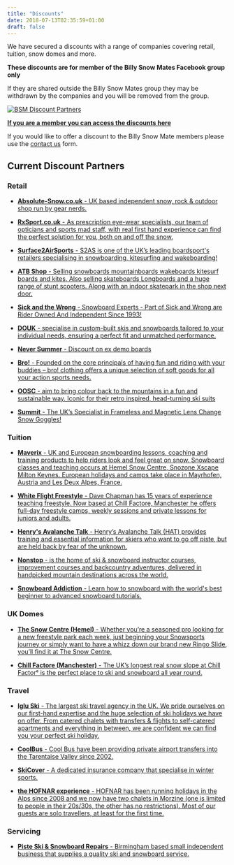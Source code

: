 ```yaml
---
title: "Discounts"
date: 2018-07-13T02:35:59+01:00
draft: false
---
```


We have secured a discounts with a range of companies covering retail, tuition, snow domes and more.

**These discounts are for member of the Billy Snow Mates Facebook group only**

If they are shared outside the Billy Snow Mates group they may be withdrawn by the companies and you will be removed from the group.

[![BSM Discount Partners](/uploads/discount-banner.png)](https://www.facebook.com/groups/Billysnowmates/posts/10161784941750210)

**[If you are a member you can access the discounts here](https://www.facebook.com/groups/Billysnowmates/posts/10161784941750210)**

If you would like to offer a discount to the Billy Snow Mate members please use the [contact us](/contact-us/) form.

## Current Discount Partners

### Retail

  - [**Absolute-Snow.co.uk** - UK based independent snow, rock & outdoor shop run by gear nerds.](https://www.absolute-snow.co.uk/)  

  - [**RxSport.co.uk** - As prescription eye-wear specialists, our team of opticians and sports mad staff, with real first hand experience can find the perfect solution for you, both on and off the snow.](https://www.rxsport.co.uk/)

  - [**Surface2AirSports** - S2AS is one of the UK’s leading boardsport's retailers specialising in snowboarding, kitesurfing and wakeboarding!](https://www.s2as.com/)

  - [**ATB Shop** - Selling snowboards mountainboards wakeboards kitesurf boards and kites. Also selling skateboards Longboards and a huge range of stunt scooters. Along with an indoor skatepark in the shop next door.](https://www.atbshop.co.uk/)

  - [**Sick and the Wrong** - Snowboard Experts - Part of Sick and Wrong are Rider Owned And Independent Since 1993!](https://snowboardexperts.co.uk/)

  - [**DOUK** - specialise in custom-built skis and snowboards tailored to your individual needs, ensuring a perfect fit and unmatched performance.](https://www.douksnow.com)

  - [**Never Summer** - Discount on ex demo boards](https://neversummer.co.uk/products/sale/snowboard-sale/)

  - [**Bro!** - Founded on the core principals of having fun and riding with your buddies – bro! clothing offers a unique selection of soft goods for all your action sports needs.](https://www.brocerystore.com/)

  - [**OOSC** - aim to bring colour back to the mountains in a fun and sustainable way. Iconic for their retro inspired, head-turning ski suits](https://oosc-clothing.com/)

  - [**Summit** - The UK’s Specialist in Frameless and Magnetic Lens Change Snow Goggles!](https://www.summitworldwide.eu/)
  
### Tuition

  - [**Maverix** - UK and European snowboarding lessons, coaching and training products to help riders look and feel great on snow. Snowboard classes and teaching occurs at Hemel Snow Centre, Snozone Xscape Milton Keynes. European holidays and camps take place in Mayrhofen, Austria and Les Deux Alpes, France.](https://www.maverix.org/)

  - [**White Flight Freestyle** - Dave Chapman has 15 years of experience teaching freestyle. Now based at Chill Factore, Manchester he offers full-day freestyle camps, weekly sessions and private lessons for juniors and adults.](https://www.whiteflightfreestyle.com/)

  - [**Henry's Avalanche Talk** - Henry’s Avalanche Talk (HAT) provides training and essential information for skiers who want to go off piste, but are held back by fear of the unknown.](https://www.henrysavalanchetalk.com/)

  - [**Nonstop** - is the home of ski & snowboard instructor courses, improvement courses and backcountry adventures, delivered in handpicked mountain destinations across the world.](https://www.nonstopsnow.com/)  

  - [**Snowboard Addiction** - Learn how to snowboard with the world's best beginner to advanced snowboard tutorials.](https://snowboardaddiction.com/)

### UK Domes

- [**The Snow Centre (Hemel)** - Whether you’re a seasoned pro looking for a new freestyle park each week, just beginning your Snowsports journey or simply want to have a whizz down our brand new Ringo Slide, you’ll find it at The Snow Centre.](https://www.thesnowcentre.com/)

- [**Chill Factore (Manchester)** - The UK’s longest real snow slope at Chill Factorᵉ is the perfect place to ski and snowboard all year round.](https://www.chillfactore.com)

### Travel

- [**Iglu Ski** - The largest ski travel agency in the UK. We pride ourselves on our first-hand expertise and the huge selection of ski holidays we have on offer. From catered chalets with transfers & flights to self-catered apartments and everything in between, we are confident we can find you your perfect ski holiday.](https://www.igluski.com/)

- [**CoolBus** - Cool Bus have been providing private airport transfers into the Tarentaise Valley since 2002. ](https://www.thecoolbus.co.uk)

- [**SkiCover** - A dedicated insurance company that specialise in winter sports. ](https://www.skicover.com)

- [**the HOFNAR experience** - HOFNAR has been running holidays in the Alps since 2008 and we now have two chalets in Morzine (one is limited to people in their 20s/30s, the other has no restrictions). Most of our guests are solo travellers, at least for the first time.](https://hofnar.com/)

### Servicing

- [**Piste Ski & Snowboard Repairs** - Birmingham based small independent business that supplies a quality ski and snowboard service.](http://www.pisteskiandsnowboard.co.uk)